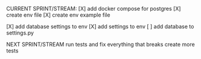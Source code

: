 CURRENT SPRINT/STREAM:
[X] add docker compose for postgres
[X] create env file
[X] create env example file

[X] add database settings to env
[X] add settings to env
[ ] add database to settings.py

NEXT SPRINT/STREAM
run tests and fix everything that breaks
create more tests
